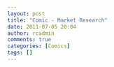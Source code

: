 ```yaml
---
layout: post
title: "Comic - Market Research"
date: 2011-07-05 20:04
author: rcadmin
comments: true
categories: [Comics]
tags: []
---
```

<a href="http://bitsmack.com/comics/2011/07/05/comic-market-research/"><img src="http://dl.bitsmack.com/uploads/2011/07/20110705.jpg" alt="" title="I don't think we needed to waste a whole sheet of paper to write down what we know about women"  class="alignnone size-full wp-image-2236" /></a>
